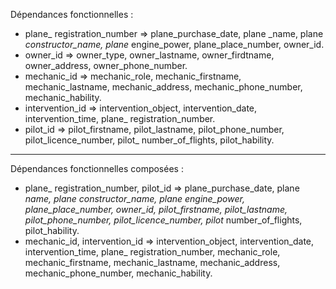 Dépendances fonctionnelles :  
- plane_ registration_number => plane_purchase_date, plane _name, plane _constructor_name, plane_ engine_power, plane_place_number, owner_id.  
- owner_id => owner_type, owner_lastname, owner_firdtname, owner_address, owner_phone_number.  
- mechanic_id => mechanic_role, mechanic_firstname, mechanic_lastname, mechanic_address, mechanic_phone_number, mechanic_hability.  
- intervention_id => intervention_object, intervention_date, intervention_time, plane_ registration_number.  
- pilot_id => pilot_firstname, pilot_lastname, pilot_phone_number, pilot_licence_number, pilot_ number_of_flights, pilot_hability.  
_________
Dépendances fonctionnelles composées :  
- plane_ registration_number, pilot_id => plane_purchase_date, plane _name, plane _constructor_name, plane_ engine_power, plane_place_number, owner_id, pilot_firstname, pilot_lastname, pilot_phone_number, pilot_licence_number, pilot_ number_of_flights, pilot_hability.  
- mechanic_id, intervention_id => intervention_object, intervention_date, intervention_time, plane_ registration_number, mechanic_role, mechanic_firstname, mechanic_lastname, mechanic_address, mechanic_phone_number, mechanic_hability.  